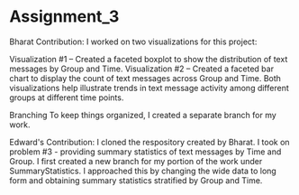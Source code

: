 # Assignment_3

Bharat Contribution: I worked on two visualizations for this project:

Visualization #1 – Created a faceted boxplot to show the distribution of text messages by Group and Time. Visualization #2 – Created a faceted bar chart to display the count of text messages across Group and Time. Both visualizations help illustrate trends in text message activity among different groups at different time points.

Branching To keep things organized, I created a separate branch for my work.

Edward's Contribution: I cloned the respository created by Bharat.
I took on problem #3 - providing summary statistics of text messages by
Time and Group. I first created a new branch for my portion of the work under
SummaryStatistics.
I approached this by  changing the wide data to long form
and obtaining summary statistics stratified by Group and Time. 
